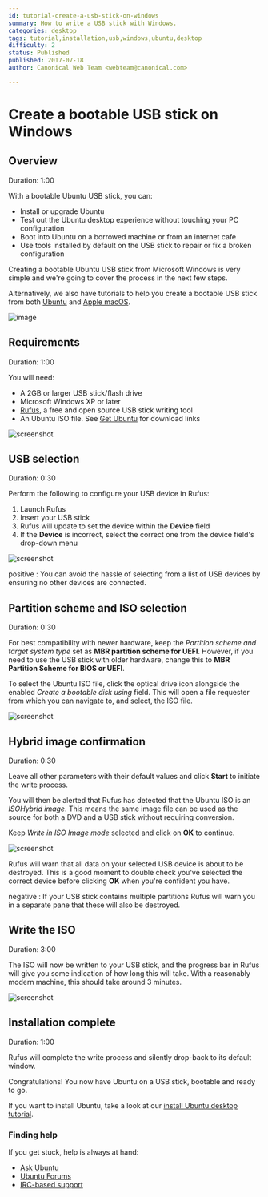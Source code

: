 ```yaml
---
id: tutorial-create-a-usb-stick-on-windows
summary: How to write a USB stick with Windows.
categories: desktop
tags: tutorial,installation,usb,windows,ubuntu,desktop
difficulty: 2
status: Published
published: 2017-07-18
author: Canonical Web Team <webteam@canonical.com>

---
```


# Create a bootable USB stick on Windows

## Overview
Duration: 1:00

With a bootable Ubuntu USB stick, you can:

- Install or upgrade Ubuntu
- Test out the Ubuntu desktop experience without touching your PC configuration
- Boot into Ubuntu on a borrowed machine or from an internet cafe
- Use tools installed by default on the USB stick to repair or fix a broken
  configuration

Creating a bootable Ubuntu USB stick from Microsoft Windows is very simple and we're going to cover the process in the next few steps.

Alternatively, we also have tutorials to help you create a bootable USB stick from both [Ubuntu][usbubuntu] and [Apple macOS][usbmacos].

![image](https://assets.ubuntu.com/v1/0e7183ed-laptop-ubuntu.png)

## Requirements
Duration: 1:00

You will need:

- A 2GB or larger USB stick/flash drive
- Microsoft Windows XP or later
- [Rufus][rufus], a free and open source USB stick writing tool
- An Ubuntu ISO file. See [Get Ubuntu][getubuntu] for download links

![screenshot](https://assets.ubuntu.com/v1/5b12fa72-windows-ubuntu-download.png)

## USB selection
Duration: 0:30

Perform the following to configure your USB device in Rufus:

1. Launch Rufus
1. Insert your USB stick
1. Rufus will update to set the device within the **Device** field
1. If the **Device** is incorrect, select the correct one from the device field's drop-down menu

![screenshot](https://assets.ubuntu.com/v1/05ce99d3-windows-rufus-usb.png)

positive
: You can avoid the hassle of selecting from a list of USB devices by ensuring no other devices are connected.

## Partition scheme and ISO selection
Duration: 0:30

For best compatibility with newer hardware, keep the *Partition scheme and target system type* set as **MBR partition scheme for UEFI**. However, if you need to use the USB stick with older hardware, change this to **MBR Partition Scheme for BIOS or UEFI**.

To select the Ubuntu ISO file, click the optical drive icon alongside the enabled *Create a bootable disk using* field. This will open a file requester from which you can navigate to, and select, the ISO file.

![screenshot](https://assets.ubuntu.com/v1/bf445ed7-windows-usb-iso.png)

## Hybrid image confirmation
Duration: 0:30

Leave all other parameters with their default values and click **Start** to initiate the write process.

You will then be alerted that Rufus has detected that the Ubuntu ISO is an *ISOHybrid image*. This means the same image file can be used as the source for both a DVD and a USB stick without requiring conversion.

Keep *Write in ISO Image mode* selected and click on **OK** to continue.

![screenshot](https://assets.ubuntu.com/v1/9ae6e41c-windows-usb-hybrid.png)

Rufus will warn that all data on your selected USB device is about to be destroyed. This is a good moment to double check you've selected the correct device before clicking **OK** when you're confident you have.

negative
: If your USB stick contains multiple partitions Rufus will warn you in a separate pane that these will also be destroyed.

## Write the ISO
Duration: 3:00

The ISO will now be written to your USB stick, and the progress bar in Rufus will give you some indication of how long this will take. With a reasonably modern machine, this should take around 3 minutes.

![screenshot](https://assets.ubuntu.com/v1/2a4834f4-windows-rufus-progress.png)

## Installation complete
Duration: 1:00

Rufus will complete the write process and silently drop-back to its default window.

Congratulations! You now have Ubuntu on a USB stick, bootable and ready to go. 

If you want to install Ubuntu, take a look at our [install Ubuntu desktop tutorial][ubuntudesktop].

### Finding help

If you get stuck, help is always at hand:

* [Ask Ubuntu][askubuntu]
* [Ubuntu Forums][ubuntuforums]
* [IRC-based support][ircsupport]

<!-- LINKS -->
[usbubuntu]: https://tutorials.ubuntu.com/tutorial/tutorial-create-a-usb-stick-on-ubuntu
[usbmacos]: https://tutorials.ubuntu.com/tutorial/tutorial-create-a-usb-stick-on-macos
[getubuntu]: https://www.ubuntu.com/download
[ubuntudesktop]: https://tutorials.ubuntu.com/tutorial/tutorial-install-ubuntu-desktop
[askubuntu]: https://askubuntu.com/
[ubuntuforums]: https://ubuntuforums.org
[ircsupport]: https://wiki.ubuntu.com/IRC/ChannelList
[rufus]: https://rufus.akeo.ie/

